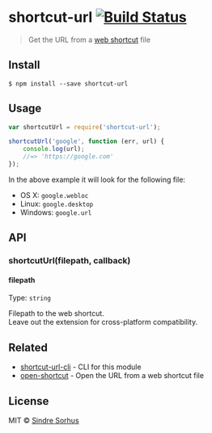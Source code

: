 # shortcut-url [![Build Status](https://travis-ci.org/sindresorhus/shortcut-url.svg?branch=master)](https://travis-ci.org/sindresorhus/shortcut-url)

> Get the URL from a [web shortcut](https://en.wikipedia.org/wiki/File_shortcut) file


## Install

```
$ npm install --save shortcut-url
```


## Usage

```js
var shortcutUrl = require('shortcut-url');

shortcutUrl('google', function (err, url) {
	console.log(url);
	//=> 'https://google.com'
});
```

In the above example it will look for the following file:

- OS X: `google.webloc`
- Linux: `google.desktop`
- Windows: `google.url`


## API

### shortcutUrl(filepath, callback)

#### filepath

Type: `string`

Filepath to the web shortcut.  
Leave out the extension for cross-platform compatibility.


## Related

- [shortcut-url-cli](https://github.com/sindresorhus/shortcut-url-cli) - CLI for this module
- [open-shortcut](https://github.com/sindresorhus/open-shortcut) - Open the URL from a web shortcut file


## License

MIT © [Sindre Sorhus](http://sindresorhus.com)
